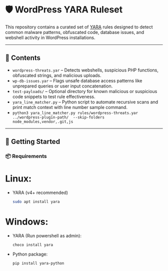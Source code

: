 # 🛡️ WordPress YARA Ruleset

This repository contains a curated set of [YARA](https://virustotal.github.io/yara/) rules designed to detect common malware patterns, obfuscated code, database issues, and webshell activity in WordPress installations.

---

## 📁 Contents

- `wordpress-threats.yar` – Detects webshells, suspicious PHP functions, obfuscated strings, and malicious uploads.
- `wp-db-issues.yar` – Flags unsafe database access patterns like unprepared queries or user input concatenation.
- `test-payloads/` – Optional directory for known malicious or suspicious code snippets to test rule effectiveness.
- `yara_line_matcher.py` – Python script to automate recursive scans and print match context with line number sample command.
- `python3 yara_line_matcher.py rules/wordpress-threats.yar ../wordpress-plugin-path/  --skip-folders node_modules,vendor,.git,js`
---

## 🚀 Getting Started

### 📦 Requirements
# Linux:
- YARA (v4+ recommended)
  ```bash
  sudo apt install yara

# Windows:
- YARA (Run powershell as admin):
  ``` 
  choco install yara
- Python package:
  ```
  pip install yara-python
  